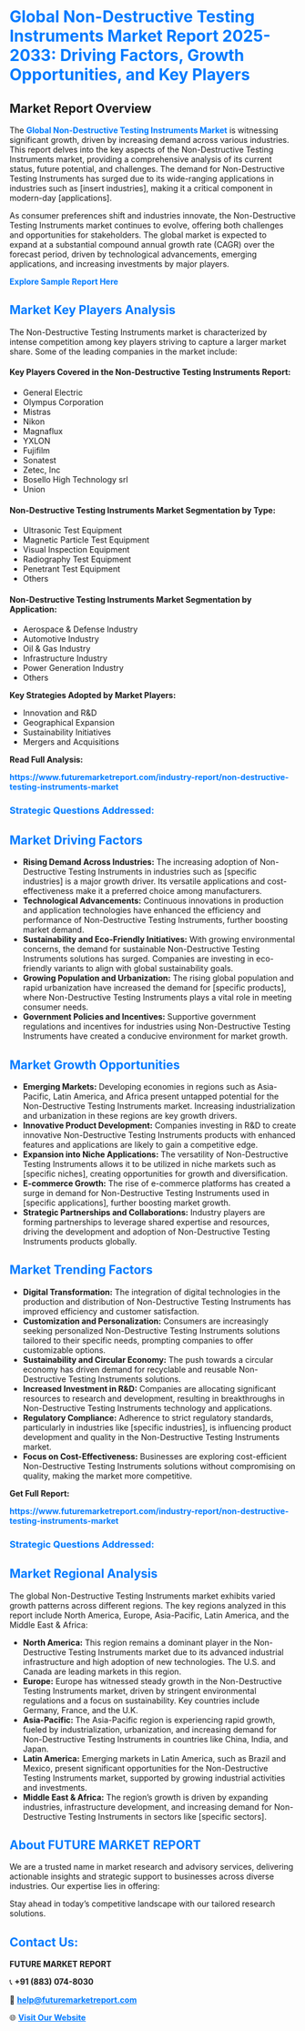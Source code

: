 <h1 style="color: #007BFF;">Global Non-Destructive Testing Instruments Market Report 2025-2033: Driving Factors, Growth Opportunities, and Key Players</h1>

<section id="overview">
<h2>Market Report Overview</h2>
<p>The <a href="https://www.futuremarketreport.com/industry-report/non-destructive-testing-instruments-market" style="color: #007BFF; text-decoration: none;"><strong>Global Non-Destructive Testing Instruments Market</strong></a> is witnessing significant growth, driven by increasing demand across various industries. This report delves into the key aspects of the Non-Destructive Testing Instruments market, providing a comprehensive analysis of its current status, future potential, and challenges. The demand for Non-Destructive Testing Instruments has surged due to its wide-ranging applications in industries such as [insert industries], making it a critical component in modern-day [applications].</p>
<p>As consumer preferences shift and industries innovate, the Non-Destructive Testing Instruments market continues to evolve, offering both challenges and opportunities for stakeholders. The global market is expected to expand at a substantial compound annual growth rate (CAGR) over the forecast period, driven by technological advancements, emerging applications, and increasing investments by major players.</p>
</section>

<section id="overview">
<p><a href="https://www.futuremarketreport.com/request-sample/reportId=105847" style="color: #007BFF; text-decoration: none;"><strong>Explore Sample Report Here</strong></a></p>
</section>

<section id="key-players">
<h2 style="color: #007BFF;">Market Key Players Analysis</h2>
<p>The Non-Destructive Testing Instruments market is characterized by intense competition among key players striving to capture a larger market share. Some of the leading companies in the market include:</p>
<h4>Key Players Covered in the Non-Destructive Testing Instruments Report:</h4>
<ul><li>General Electric</li><li>Olympus Corporation</li><li>Mistras</li><li>Nikon</li><li>Magnaflux</li><li>YXLON</li><li>Fujifilm</li><li>Sonatest</li><li>Zetec, Inc</li><li>Bosello High Technology srl</li><li>Union</li></ul>
<h4>Non-Destructive Testing Instruments Market Segmentation by Type:</h4>
<ul><li>Ultrasonic Test Equipment</li><li>Magnetic Particle Test Equipment</li><li>Visual Inspection Equipment</li><li>Radiography Test Equipment</li><li>Penetrant Test Equipment</li><li>Others</li></ul>

<h4>Non-Destructive Testing Instruments Market Segmentation by Application:</h4>
<ul><li>Aerospace &amp; Defense Industry</li><li>Automotive Industry</li><li>Oil &amp; Gas Industry</li><li>Infrastructure Industry</li><li>Power Generation Industry</li><li>Others</li></ul>
<p><strong>Key Strategies Adopted by Market Players:</strong></p>
<ul>
<li>Innovation and R&D</li>
<li>Geographical Expansion</li>
<li>Sustainability Initiatives</li>
<li>Mergers and Acquisitions</li>
</ul>
</section>

<section>
<p><strong>Read Full Analysis: </strong></p><a href="https://www.futuremarketreport.com/industry-report/non-destructive-testing-instruments-market" style="color: #007BFF; text-decoration: none;"><strong>https://www.futuremarketreport.com/industry-report/non-destructive-testing-instruments-market</strong></a>
<h3 style="color: #007BFF;">Strategic Questions Addressed:</h3>
</section>

<section id="driving-factors">
<h2 style="color: #007BFF;">Market Driving Factors</h2>
<ul>
<li><strong>Rising Demand Across Industries:</strong> The increasing adoption of Non-Destructive Testing Instruments in industries such as [specific industries] is a major growth driver. Its versatile applications and cost-effectiveness make it a preferred choice among manufacturers.</li>
<li><strong>Technological Advancements:</strong> Continuous innovations in production and application technologies have enhanced the efficiency and performance of Non-Destructive Testing Instruments, further boosting market demand.</li>
<li><strong>Sustainability and Eco-Friendly Initiatives:</strong> With growing environmental concerns, the demand for sustainable Non-Destructive Testing Instruments solutions has surged. Companies are investing in eco-friendly variants to align with global sustainability goals.</li>
<li><strong>Growing Population and Urbanization:</strong> The rising global population and rapid urbanization have increased the demand for [specific products], where Non-Destructive Testing Instruments plays a vital role in meeting consumer needs.</li>
<li><strong>Government Policies and Incentives:</strong> Supportive government regulations and incentives for industries using Non-Destructive Testing Instruments have created a conducive environment for market growth.</li>
</ul>
</section>

<section id="growth-opportunities">
<h2 style="color: #007BFF;">Market Growth Opportunities</h2>
<ul>
<li><strong>Emerging Markets:</strong> Developing economies in regions such as Asia-Pacific, Latin America, and Africa present untapped potential for the Non-Destructive Testing Instruments market. Increasing industrialization and urbanization in these regions are key growth drivers.</li>
<li><strong>Innovative Product Development:</strong> Companies investing in R&D to create innovative Non-Destructive Testing Instruments products with enhanced features and applications are likely to gain a competitive edge.</li>
<li><strong>Expansion into Niche Applications:</strong> The versatility of Non-Destructive Testing Instruments allows it to be utilized in niche markets such as [specific niches], creating opportunities for growth and diversification.</li>
<li><strong>E-commerce Growth:</strong> The rise of e-commerce platforms has created a surge in demand for Non-Destructive Testing Instruments used in [specific applications], further boosting market growth.</li>
<li><strong>Strategic Partnerships and Collaborations:</strong> Industry players are forming partnerships to leverage shared expertise and resources, driving the development and adoption of Non-Destructive Testing Instruments products globally.</li>
</ul>
</section>

<section id="trending-factors">
<h2 style="color: #007BFF;">Market Trending Factors</h2>
<ul>
<li><strong>Digital Transformation:</strong> The integration of digital technologies in the production and distribution of Non-Destructive Testing Instruments has improved efficiency and customer satisfaction.</li>
<li><strong>Customization and Personalization:</strong> Consumers are increasingly seeking personalized Non-Destructive Testing Instruments solutions tailored to their specific needs, prompting companies to offer customizable options.</li>
<li><strong>Sustainability and Circular Economy:</strong> The push towards a circular economy has driven demand for recyclable and reusable Non-Destructive Testing Instruments solutions.</li>
<li><strong>Increased Investment in R&D:</strong> Companies are allocating significant resources to research and development, resulting in breakthroughs in Non-Destructive Testing Instruments technology and applications.</li>
<li><strong>Regulatory Compliance:</strong> Adherence to strict regulatory standards, particularly in industries like [specific industries], is influencing product development and quality in the Non-Destructive Testing Instruments market.</li>
<li><strong>Focus on Cost-Effectiveness:</strong> Businesses are exploring cost-efficient Non-Destructive Testing Instruments solutions without compromising on quality, making the market more competitive.</li>
</ul>
</section>

<section>
<p><strong>Get Full Report: </strong></p><a href="https://www.futuremarketreport.com/industry-report/non-destructive-testing-instruments-market" style="color: #007BFF; text-decoration: none;"><strong>https://www.futuremarketreport.com/industry-report/non-destructive-testing-instruments-market</strong></a>
<h3 style="color: #007BFF;">Strategic Questions Addressed:</h3>
</section>


<section id="regional-analysis">
<h2 style="color: #007BFF;">Market Regional Analysis</h2>
<p>The global Non-Destructive Testing Instruments market exhibits varied growth patterns across different regions. The key regions analyzed in this report include North America, Europe, Asia-Pacific, Latin America, and the Middle East & Africa:</p>
<ul>
<li><strong>North America:</strong> This region remains a dominant player in the Non-Destructive Testing Instruments market due to its advanced industrial infrastructure and high adoption of new technologies. The U.S. and Canada are leading markets in this region.</li>
<li><strong>Europe:</strong> Europe has witnessed steady growth in the Non-Destructive Testing Instruments market, driven by stringent environmental regulations and a focus on sustainability. Key countries include Germany, France, and the U.K.</li>
<li><strong>Asia-Pacific:</strong> The Asia-Pacific region is experiencing rapid growth, fueled by industrialization, urbanization, and increasing demand for Non-Destructive Testing Instruments in countries like China, India, and Japan.</li>
<li><strong>Latin America:</strong> Emerging markets in Latin America, such as Brazil and Mexico, present significant opportunities for the Non-Destructive Testing Instruments market, supported by growing industrial activities and investments.</li>
<li><strong>Middle East & Africa:</strong> The region’s growth is driven by expanding industries, infrastructure development, and increasing demand for Non-Destructive Testing Instruments in sectors like [specific sectors].</li>
</ul>
</section>

<footer>
<h2 style="color: #007BFF;">About FUTURE MARKET REPORT</h2>
<p>We are a trusted name in market research and advisory services, delivering actionable insights and strategic support to businesses across diverse industries. Our expertise lies in offering:</p>

<p>Stay ahead in today’s competitive landscape with our tailored research solutions.</p>

<h2 style="color: #007BFF;">Contact Us:</h2>
<p><strong>FUTURE MARKET REPORT</strong></p>
<p>📞 <strong>+91 (883) 074-8030</strong></p>
<p>📧 <strong><a href="mailto:help@futuremarketreport.com" style="color: #007BFF;">help@futuremarketreport.com</a></strong></p>
<p>🌐 <strong><a href="https://www.futuremarketreport.com/" style="color: #007BFF;">Visit Our Website</a></strong></p>
</footer>